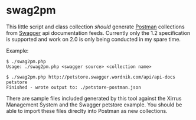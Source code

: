 swag2pm
=======

This little script and class collection *should* generate [Postman](https://github.com/a85/POSTMan-Chrome-Extension/)
collections from [Swagger](https://github.com/wordnik/swagger-spec) api documentation feeds.
Currently only the 1.2 specification is supported and work on 2.0 is only being conducted in my spare time.

Example:

```
$ ./swag2pm.php
Usage: ./swag2pm.php <swagger source> <collection name>

$ ./swag2pm.php http://petstore.swagger.wordnik.com/api/api-docs petstore
Finished - wrote output to: ./petstore-postman.json
```

There are sample files included generated by this tool against the
Xirrus Management System and the Swagger petstore example.
You should be able to import these files direclty into Postman as new collections.
